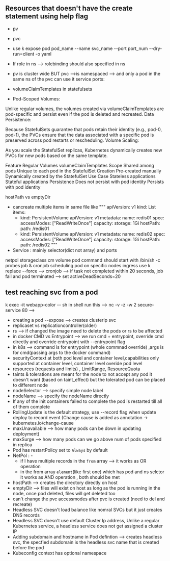 ## Resources that doesn't have the create statement using help flag
- pv
- pvc

- use k expose pod pod_name --name svc_name --port port_num --dry-run=client -o yaml
- If role in ns --> rolebinding should also specified in ns
- pv is cluster wide BUT pvc -->is namespaced --> and only a pod in the same ns of the pvc can use it
service ports:
- volumeClaimTemplates in statefulsets
- Pod-Scoped Volumes:

Unlike regular volumes, the volumes created via volumeClaimTemplates are pod-specific and persist even if the pod is deleted and recreated.
Data Persistence:

Because StatefulSets guarantee that pods retain their identity (e.g., pod-0, pod-1), the PVCs ensure that the data associated with a specific pod is preserved across pod restarts or rescheduling.
Volume Scaling:

As you scale the StatefulSet replicas, Kubernetes dynamically creates new PVCs for new pods based on the same template.

Feature	    Regular Volumes	                    volumeClaimTemplates
Scope	    Shared among pods	                Unique to each pod in the StatefulSet
Creation	Pre-created manually	            Dynamically created by the StatefulSet
Use Case	Stateless applications	            Stateful applications
Persistence	Does not persist with pod identity	Persists with pod identity

hostPath vs emptyDir

- cancreate multiple items in same file like
"""
apiVersion: v1
kind: List
items:
  - kind: PersistentVolume
    apiVersion: v1
    metadata:
      name: redis01
    spec:
      accessModes: ["ReadWriteOnce"]
      capacity:
        storage: 1Gi
      hostPath:
        path: /redis01
  - kind: PersistentVolume
    apiVersion: v1
    metadata:
      name: redis02
    spec:
      accessModes: ["ReadWriteOnce"]
      capacity:
        storage: 1Gi
      hostPath:
        path: /redis02
"""
- Service : mainly selector(dict not array) and ports


netpol
storageclass
cm volume
pod command should start with /bin/sh -c
probes
job & cronjob
scheduling pod on specific nodes
ingress
use k replace --force -->
cronjob --> if task not completed within 20 seconds, job fail and pod terminated --> set activeDeadSeconds=20

## test reaching svc from a pod
k exec -it webapp-color -- sh
in shell run this -->  nc -v -z -w 2 secure-service 80 -->


- creating a pod --expose --> creates clusterip svc
- replicaset vs replicationcontroller(older)
- rs --> if changed the image need to delete the pods or rs to be affected
- in docker CMD vs Entrypoint --> we run cmd + entrypoint, override cmd directly and override entrypoint with --entrypoint flag
- in k8s --> command is for entrypoint (whole commnad override) ,args is for cmd(passing args to the docker command)
- securityContext at both pod level and container level,capabilities only supported at container level, container level overide pod level
- resources (requests and limits) , LimitRange, ResourceQuota
- taints & tolerations are meant for the node to not accept any pod  it doesn't want (based on taint_effect) but the tolerated pod can be placed to different node
- nodeSelector --> specify simple node label
- nodeName --> specify the nodeName directly
- If any of the init containers failed to complete the pod is restarted till all of them complete
- RollingUpdate is the default strategy, use --record flag when update deploy to record event (Change cause is added as annotation -> kubernetes.io/change-cause
- maxUnavailable --> how many pods can be down in updating deployment)
- maxSurge --> how many pods can we go above num of pods specified in replica
- Pod has restartPolicy set to `Always` by default
- NetPol : -
  - if I have multiple records in the `from` array --> it works as OR operation 
  - in the from array `element`(like first one) which has pod and ns selctor it works as AND operation , both should be met
- hostPath --> creates the directory directly on host
- emptyDir --> files will exist on host as long as the pod is running in the node, once pod deleted, files will get deleted too
- can't change the pvc accessmodes after pvc is created (need to del and recreate)
- Headless SVC doesn't load balance like nomral SVCs but it just creates DNS records
- Headless SVC doesn't use default Cluster Ip address, Unlike a regular Kubernetes service, a headless service does not get assigned a cluster IP
- Adding subdomain and hostname in Pod defintion --> creates headless svc, the specfied subdomain is the headless svc name that is created before the pod
- Kubeconfig context has optional namespace